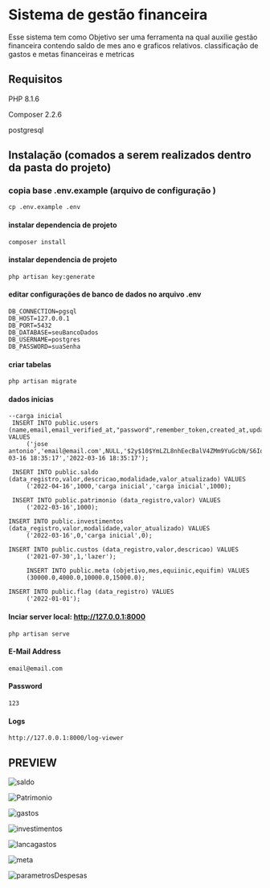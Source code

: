 # Sistema de gestão financeira
Esse sistema tem como Objetivo ser uma ferramenta na qual auxilie 
gestão financeira contendo saldo de mes ano e graficos relativos.
classificação de gastos e metas financeiras e metricas 
##  Requisitos
PHP 8.1.6 


Composer 2.2.6


postgresql

##  Instalação (comados a serem realizados dentro da pasta do projeto)
### copia base .env.example (arquivo de configuração )
```
cp .env.example .env
```

####  instalar dependencia de projeto
```
composer install
```
####  instalar dependencia de projeto
```
php artisan key:generate 

```

####  editar configurações de banco de dados no arquivo .env
```
DB_CONNECTION=pgsql
DB_HOST=127.0.0.1
DB_PORT=5432
DB_DATABASE=seuBancoDados
DB_USERNAME=postgres
DB_PASSWORD=suaSenha

```
####  criar tabelas
```
php artisan migrate
```

####  dados inicias 
```
--carga inicial 
 INSERT INTO public.users (name,email,email_verified_at,"password",remember_token,created_at,updated_at) VALUES
	 ('jose antonio','email@email.com',NULL,'$2y$10$YmLZL8nhEecBalV4ZMm9YuGcbN/S6IqaJxclR5Soy/mQ8.DtKQQXC',NULL,'2022-03-16 18:35:17','2022-03-16 18:35:17');

 INSERT INTO public.saldo (data_registro,valor,descricao,modalidade,valor_atualizado) VALUES
	 ('2022-04-16',1000,'carga inicial','carga inicial',1000);
	
 INSERT INTO public.patrimonio (data_registro,valor) VALUES
	 ('2022-03-16',1000);

INSERT INTO public.investimentos (data_registro,valor,modalidade,valor_atualizado) VALUES
	 ('2022-03-16',0,'carga inicial',0);

INSERT INTO public.custos (data_registro,valor,descricao) VALUES
	 ('2021-07-30',1,'lazer');
	
	 INSERT INTO public.meta (objetivo,mes,equiinic,equifim) VALUES
	 (30000.0,4000.0,10000.0,15000.0);

INSERT INTO public.flag (data_registro) VALUES
	 ('2022-01-01');

```
####  Inciar server local: http://127.0.0.1:8000 
```
php artisan serve
```

####  E-Mail Address
```
email@email.com
```

####  Password
```
123
```
####  Logs
```
http://127.0.0.1:8000/log-viewer

```
## PREVIEW

![saldo](https://github.com/joseEstudos/gestaofinanceira/blob/fbe5bf18c36dbf31d16bbce3528bdf579c305f33/preview/saldo.jpg)

![Patrimonio](https://github.com/joseEstudos/gestaofinanceira/blob/fbe5bf18c36dbf31d16bbce3528bdf579c305f33/preview/patrimonio.jpg)

![gastos](https://github.com/joseEstudos/gestaofinanceira/blob/fbe5bf18c36dbf31d16bbce3528bdf579c305f33/preview/gastos.jpg)

![investimentos](https://github.com/joseEstudos/gestaofinanceira/blob/fbe5bf18c36dbf31d16bbce3528bdf579c305f33/preview/investimentos.jpg)

![lancagastos](https://github.com/joseEstudos/gestaofinanceira/blob/fbe5bf18c36dbf31d16bbce3528bdf579c305f33/preview/lancagastos.jpg)

![meta](https://github.com/joseEstudos/gestaofinanceira/blob/fbe5bf18c36dbf31d16bbce3528bdf579c305f33/preview/meta.jpg)

![parametrosDespesas](https://github.com/joseEstudos/gestaofinanceira/blob/fbe5bf18c36dbf31d16bbce3528bdf579c305f33/preview/parametrosDespesas.jpg)


